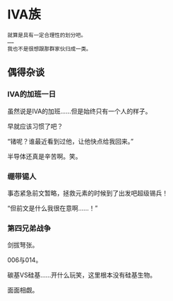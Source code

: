 # ⅣA族

```
就算是具有一定合理性的划分吧。
……
我也不是很想跟那群家伙归成一类。
```

## 偶得杂谈

### ⅣA的加班一日

虽然说是ⅣA的加班……但是始终只有一个人的样子。

早就应该习惯了吧？

<span class="c014">“锗呢？谁最近看到过他，让他快点给我回来。”</span>

半导体还真是辛苦啊。笑。

### 绷带锡人

事态紧急前文暂略，拯救元素的时候到了出发吧超级锡兵！

<span class="c050">“但前文是什么我很在意啊……！”</span>

### 第四兄弟战争

剑拔弩张。

006与014。

碳基VS硅基……开什么玩笑，这里根本没有硅基生物。

面面相觑。
